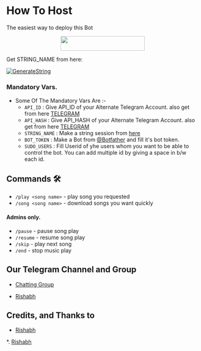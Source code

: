 # How To Host
The easiest way to deploy this Bot
<p align="center"><a href="https://heroku.com/deploy?template=https://github.com/war-legend/camillavcbot2.0"> <img src="https://img.shields.io/badge/Deploy%20To%20Heroku-redblack?style=for-the-badge&logo=heroku" width="220" height="38.45"/></a></p>

Get STRING_NAME from here:

[![GenerateString](https://img.shields.io/badge/repl.it-generateString-brown)](https://replit.com/@warlegend/WarbotZ#main.p)

### Mandatory Vars.

- Some Of The Mandatory Vars Are :-
   - `API_ID` :  Give API_ID of your Alternate Telegram Account. also get from here [TELEGRAM](http://my.telegram.org)
   - `API_HASH` :  Give API_HASH of your Alternate Telegram Account. also get from here [TELEGRAM](http://my.telegram.org)
   - `STRING_NAME` :  Make a string session from [here](https://replit.com/@warlegend/WarbotZ#main.p)
   - `BOT_TOKEN` :  Make a Bot from [@Botfather](https://t.me/botfather) and fill it's bot token.
   - `SUDO_USERS` :  Fill Userid of yhe users whom you want to be able to control the bot. You can add multiple id by giving a space in b/w each id.







## Commands 🛠

- `/play <song name>` - play song you requested
- `/song <song name>` - download songs you want quickly
#### Admins only.
- `/pause` - pause song play
- `/resume` - resume song play
- `/skip` - play next song
- `/end` - stop music play
## Our Telegram Channel and Group

* [Chatting Group](https://telegram.dog/Worldchattinggroupforall)

* [Rishabh](https://telegram.dog/RishabhHelpGroup)

## Credits, and Thanks to 

*   [Rishabh](https://telegram.dog/Rishu_05)

*. [Rishabh](https://t.me/Rishabhbhan)









